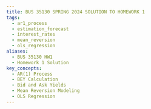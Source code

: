 ```yaml
---
title: BUS 35130 SPRING 2024 SOLUTION TO HOMEWORK 1
tags:
  - ar1_process
  - estimation_forecast
  - interest_rates
  - mean_reversion
  - ols_regression
aliases:
  - BUS 35130 HW1
  - Homework 1 Solution
key_concepts:
  - AR(1) Process
  - BEY Calculation
  - Bid and Ask Yields
  - Mean Reversion Modeling
  - OLS Regression
---
```

